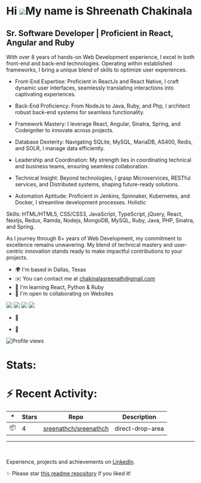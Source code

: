 
Hi ![](https://user-images.githubusercontent.com/18350557/176309783-0785949b-9127-417c-8b55-ab5a4333674e.gif)My name is Shreenath Chakinala
===========================================================================================================================================

Sr. Software Developer | Proficient in React, Angular and Ruby
--------------------------------------------------------------

With over 8 years of hands-on Web Development experience, I excel in both front-end and back-end technologies. 
Operating within established frameworks, I bring a unique blend of skills to optimize user experiences.
- Front-End Expertise: Proficient in ReactJs and React Native, I craft dynamic user interfaces, seamlessly translating interactions into captivating experiences.



- Back-End Proficiency: From NodeJs to Java, Ruby, and Php, I architect robust back-end systems for seamless functionality.


- Framework Mastery: I leverage React, Angular, Sinatra, Spring, and Codeigniter to innovate across projects. 


- Database Dexterity: Navigating SQLite, MySQL, MariaDB, AS400, Redis, and SOLR, I manage data efficiently. 


- Leadership and Coordination: My strength lies in coordinating technical and business teams, ensuring seamless collaboration. 


- Technical Insight: Beyond technologies, I grasp Microservices, RESTful services, and Distributed systems, shaping future-ready solutions. 


- Automation Aptitude: Proficient in Jenkins, Spinnaker, Kubernetes, and Docker, I streamline development processes. Holistic 


Skills: HTML/HTML5, CSS/CSS3, JavaScript, TypeScript, jQuery, React, Nextjs, Redux, Ramda, Nodejs, MongoDB, MySQL, Ruby, Java, PHP, Sinatra, and Spring. 

<p>As I journey through 8+ years of Web Development, my commitment to excellence remains unwavering. My blend of technical mastery and user-centric innovation stands ready to make impactful contributions to your projects.</p>

* 🌍  I'm based in Dallas, Texas
* ✉️  You can contact me at [chakinalasreenath@gmail.com](mailto:chakinalasreenath@gmail.com)
* 🧠  I'm learning React, Python & Ruby
* 🤝  I'm open to collaborating on Websites



<a href="https://www.linkedin.com/in/shreenath-chakinala/"><img src="https://img.shields.io/badge/LinkedIn-blue?style=for-the-badge&logo=linkedin&logoColor=white"></a> <a href="mailto:chakinalasreenath@gmail.com"><img src="https://img.shields.io/badge/Gmail-D14836?style=for-the-badge&logo=gmail&logoColor=white"></a> <a href="https://www.instagram.com/chakinalasreenath/"><img src="https://img.shields.io/badge/Instagram-E4405F?style=for-the-badge&logo=instagram&logoColor=white"></a> <a href="https://github.com/sreenathch"><img src="https://img.shields.io/badge/GitHub-100000?style=for-the-badge&logo=github&logoColor=white"></a>

- 🌱 

- 👯 

![Profile views](https://gpvc.arturio.dev/sreenathch)

<h1><b>Stats:</b></h1>

<h1><b>⚡ Recent Activity:</b></h1>

|*|Stars|Repo| Description      |
|---|---|---|------------------|
| 📦 | 4 | [sreenathch/sreenathch](https://github.com/sreenathch/direct-drop-area) | direct-drop-area |
---

<!--RECENT_ACTIVITY:start-->
<!--RECENT_ACTIVITY:end-->


<br>

Experience, projects and achievements on <a href="https://www.linkedin.com/in/shreenath-chakinala/">LinkedIn</a>.
<br>

<p>✨ Please star <a href="https://github.com/sreenathch">this readme repository</a> if you liked it!</p>

<!-- Badges -->

[issueopened]: https://cdn.jsdelivr.net/gh/Readme-Workflows/Readme-Icons@main/icons/octicons/IssueOpenedOld.svg
[issueclosed]: https://cdn.jsdelivr.net/gh/Readme-Workflows/Readme-Icons@main/icons/octicons/IssueClosedOld.svg

[pullrequestopened]: https://cdn.jsdelivr.net/gh/Readme-Workflows/Readme-Icons@main/icons/octicons/PullRequestOpened.svg
[pullrequestclosed]: https://cdn.jsdelivr.net/gh/Readme-Workflows/Readme-Icons@main/icons/octicons/PullRequestClosed.svg
[pullrequestmerged]: https://cdn.jsdelivr.net/gh/Readme-Workflows/Readme-Icons@main/icons/octicons/PullRequestMerged.svg

[comment]: https://cdn.jsdelivr.net/gh/Readme-Workflows/Readme-Icons@main/icons/octicons/Comment.svg

[changesrequested]: https://cdn.jsdelivr.net/gh/Readme-Workflows/Readme-Icons@main/icons/octicons/RequestedChanges.svg
[approved]: https://cdn.jsdelivr.net/gh/Readme-Workflows/Readme-Icons@main/icons/octicons/ApprovedChanges.svg

[repocreated]: https://cdn.jsdelivr.net/gh/Readme-Workflows/Readme-Icons@main/icons/octicons/Repository.svg
[release]: https://cdn.jsdelivr.net/gh/Readme-Workflows/Readme-Icons@main/icons/octicons/Release.svg
[star]: https://cdn.jsdelivr.net/gh/Readme-Workflows/Readme-Icons@main/icons/octicons/StarredRepository.svg
[wiki]: https://cdn.jsdelivr.net/gh/Readme-Workflows/Readme-Icons@main/icons/octicons/Wiki.svg
[fork]: https://cdn.jsdelivr.net/gh/Readme-Workflows/Readme-Icons@main/icons/octicons/ForkedRepository.svg
[people]: https://cdn.jsdelivr.net/gh/Readme-Workflows/Readme-Icons@main/icons/octicons/People.svg



